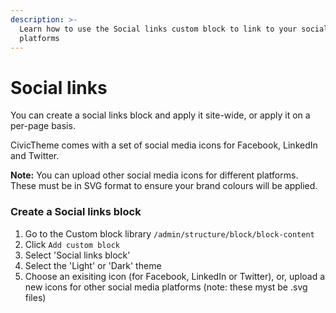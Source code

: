 ```yaml
---
description: >-
  Learn how to use the Social links custom block to link to your social media
  platforms
---
```


# Social links

You can create a social links block and apply it site-wide, or apply it on a per-page basis.

CivicTheme comes with a set of social media icons for Facebook, LinkedIn and Twitter.

**Note:** You can upload other social media icons for different platforms. These must be in SVG format to ensure your brand colours will be applied.

### Create a Social links block

1. Go to the Custom block library `/admin/structure/block/block-content`
2. Click `Add custom block`
3. Select 'Social links block'
4. Select the 'Light' or 'Dark' theme
5. Choose an exisiting icon (for Facebook, LinkedIn or Twitter), or, upload a new icons for other social media platforms (note: these myst be .svg files)
